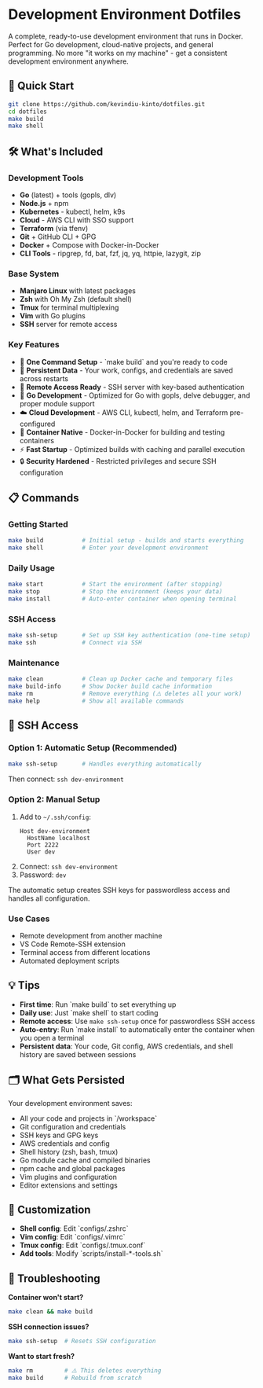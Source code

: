 # Development Environment Dotfiles

A complete, ready-to-use development environment that runs in Docker. Perfect for Go development, cloud-native projects, and general programming. No more "it works on my machine" - get a consistent development environment anywhere.

## 🚀 Quick Start

```bash
git clone https://github.com/kevindiu-kinto/dotfiles.git
cd dotfiles
make build
make shell
```

## 🛠 What's Included

### Development Tools
- **Go** (latest) + tools (gopls, dlv)
- **Node.js** + npm 
- **Kubernetes** - kubectl, helm, k9s
- **Cloud** - AWS CLI with SSO support
- **Terraform** (via tfenv)
- **Git** + GitHub CLI + GPG
- **Docker** + Compose with Docker-in-Docker
- **CLI Tools** - ripgrep, fd, bat, fzf, jq, yq, httpie, lazygit, zip

### Base System
- **Manjaro Linux** with latest packages
- **Zsh** with Oh My Zsh (default shell)
- **Tmux** for terminal multiplexing
- **Vim** with Go plugins
- **SSH** server for remote access

### Key Features
- 🚀 **One Command Setup** - \`make build\` and you're ready to code
- 💾 **Persistent Data** - Your work, configs, and credentials are saved across restarts
- 🔑 **Remote Access Ready** - SSH server with key-based authentication
- 🐹 **Go Development** - Optimized for Go with gopls, delve debugger, and proper module support
- ☁️ **Cloud Development** - AWS CLI, kubectl, helm, and Terraform pre-configured
- 🐳 **Container Native** - Docker-in-Docker for building and testing containers
- ⚡ **Fast Startup** - Optimized builds with caching and parallel execution
- 🔒 **Security Hardened** - Restricted privileges and secure SSH configuration

## 📋 Commands

### Getting Started
```bash
make build           # Initial setup - builds and starts everything
make shell           # Enter your development environment
```

### Daily Usage
```bash
make start           # Start the environment (after stopping)
make stop            # Stop the environment (keeps your data)
make install         # Auto-enter container when opening terminal
```

### SSH Access
```bash
make ssh-setup       # Set up SSH key authentication (one-time setup)
make ssh             # Connect via SSH
```

### Maintenance
```bash
make clean           # Clean up Docker cache and temporary files
make build-info      # Show Docker build cache information
make rm              # Remove everything (⚠️ deletes all your work)
make help            # Show all available commands
```

## 🔐 SSH Access

### Option 1: Automatic Setup (Recommended)
```bash
make ssh-setup       # Handles everything automatically
```
Then connect: `ssh dev-environment`

### Option 2: Manual Setup
1. Add to `~/.ssh/config`:
   ```
   Host dev-environment
     HostName localhost
     Port 2222
     User dev
   ```
2. Connect: `ssh dev-environment`
3. Password: `dev`

The automatic setup creates SSH keys for passwordless access and handles all configuration.

### Use Cases
- Remote development from another machine
- VS Code Remote-SSH extension
- Terminal access from different locations
- Automated deployment scripts

## 💡 Tips

- **First time**: Run \`make build\` to set everything up
- **Daily use**: Just \`make shell\` to start coding
- **Remote access**: Use `make ssh-setup` once for passwordless SSH access
- **Auto-entry**: Run \`make install\` to automatically enter the container when you open a terminal
- **Persistent data**: Your code, Git config, AWS credentials, and shell history are saved between sessions

## 🗂 What Gets Persisted

Your development environment saves:
- All your code and projects in \`/workspace\`
- Git configuration and credentials
- SSH keys and GPG keys
- AWS credentials and config
- Shell history (zsh, bash, tmux)
- Go module cache and compiled binaries
- npm cache and global packages
- Vim plugins and configuration
- Editor extensions and settings

## 🔧 Customization

- **Shell config**: Edit \`configs/.zshrc\`
- **Vim config**: Edit \`configs/.vimrc\`
- **Tmux config**: Edit \`configs/.tmux.conf\`
- **Add tools**: Modify \`scripts/install-*-tools.sh\`

## 🐛 Troubleshooting

**Container won't start?**
```bash
make clean && make build
```

**SSH connection issues?**
```bash
make ssh-setup  # Resets SSH configuration
```

**Want to start fresh?**
```bash
make rm         # ⚠️ This deletes everything
make build      # Rebuild from scratch
```
